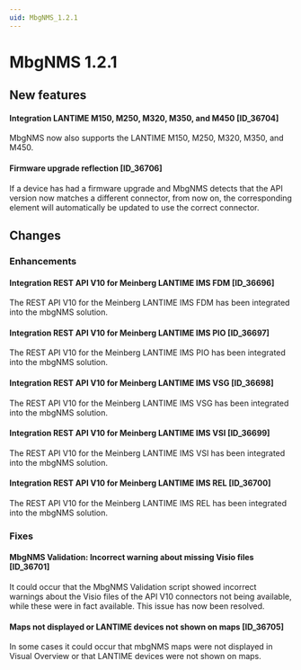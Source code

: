 ```yaml
---
uid: MbgNMS_1.2.1
---
```


# MbgNMS 1.2.1

## New features

#### Integration LANTIME M150, M250, M320, M350, and M450 [ID_36704]

MbgNMS now also supports the LANTIME M150, M250, M320, M350, and M450.

#### Firmware upgrade reflection [ID_36706]

If a device has had a firmware upgrade and MbgNMS detects that the API version now matches a different connector, from now on, the corresponding element will automatically be updated to use the correct connector.

## Changes

### Enhancements

#### Integration REST API V10 for Meinberg LANTIME IMS FDM [ID_36696]

The REST API V10 for the Meinberg LANTIME IMS FDM has been integrated into the mbgNMS solution.

#### Integration REST API V10 for Meinberg LANTIME IMS PIO [ID_36697]

The REST API V10 for the Meinberg LANTIME IMS PIO has been integrated into the mbgNMS solution.

#### Integration REST API V10 for Meinberg LANTIME IMS VSG [ID_36698]

The REST API V10 for the Meinberg LANTIME IMS VSG has been integrated into the mbgNMS solution.

#### Integration REST API V10 for Meinberg LANTIME IMS VSI [ID_36699]

The REST API V10 for the Meinberg LANTIME IMS VSI has been integrated into the mbgNMS solution.

#### Integration REST API V10 for Meinberg LANTIME IMS REL [ID_36700]

The REST API V10 for the Meinberg LANTIME IMS REL has been integrated into the mbgNMS solution.

### Fixes

#### MbgNMS Validation: Incorrect warning about missing Visio files [ID_36701]

It could occur that the MbgNMS Validation script showed incorrect warnings about the Visio files of the API V10 connectors not being available, while these were in fact available. This issue has now been resolved.

#### Maps not displayed or LANTIME devices not shown on maps [ID_36705]

In some cases it could occur that mbgNMS maps were not displayed in Visual Overview or that LANTIME devices were not shown on maps.
